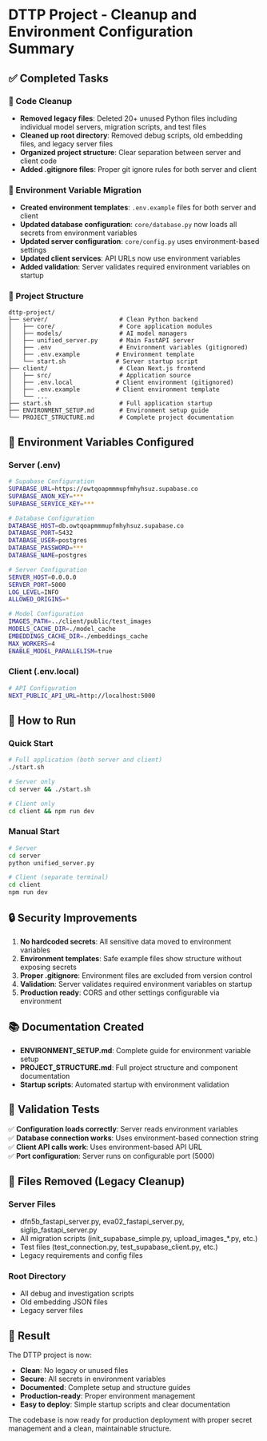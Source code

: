 # DTTP Project - Cleanup and Environment Configuration Summary

## ✅ Completed Tasks

### 🧹 Code Cleanup
- **Removed legacy files**: Deleted 20+ unused Python files including individual model servers, migration scripts, and test files
- **Cleaned up root directory**: Removed debug scripts, old embedding files, and legacy server files
- **Organized project structure**: Clear separation between server and client code
- **Added .gitignore files**: Proper git ignore rules for both server and client

### 🔐 Environment Variable Migration
- **Created environment templates**: `.env.example` files for both server and client
- **Updated database configuration**: `core/database.py` now loads all secrets from environment variables
- **Updated server configuration**: `core/config.py` uses environment-based settings
- **Updated client services**: API URLs now use environment variables
- **Added validation**: Server validates required environment variables on startup

### 📁 Project Structure
```
dttp-project/
├── server/                    # Clean Python backend
│   ├── core/                  # Core application modules
│   ├── models/                # AI model managers  
│   ├── unified_server.py      # Main FastAPI server
│   ├── .env                   # Environment variables (gitignored)
│   ├── .env.example          # Environment template
│   └── start.sh              # Server startup script
├── client/                    # Clean Next.js frontend
│   ├── src/                   # Application source
│   ├── .env.local            # Client environment (gitignored)
│   ├── .env.example          # Client environment template
│   └── ...
├── start.sh                   # Full application startup
├── ENVIRONMENT_SETUP.md       # Environment setup guide
└── PROJECT_STRUCTURE.md       # Complete project documentation
```

## 🔧 Environment Variables Configured

### Server (.env)
```bash
# Supabase Configuration
SUPABASE_URL=https://owtqoapmmmupfmhyhsuz.supabase.co
SUPABASE_ANON_KEY=***
SUPABASE_SERVICE_KEY=***

# Database Configuration  
DATABASE_HOST=db.owtqoapmmmupfmhyhsuz.supabase.co
DATABASE_PORT=5432
DATABASE_USER=postgres
DATABASE_PASSWORD=***
DATABASE_NAME=postgres

# Server Configuration
SERVER_HOST=0.0.0.0
SERVER_PORT=5000
LOG_LEVEL=INFO
ALLOWED_ORIGINS=*

# Model Configuration
IMAGES_PATH=../client/public/test_images
MODELS_CACHE_DIR=./model_cache
EMBEDDINGS_CACHE_DIR=./embeddings_cache
MAX_WORKERS=4
ENABLE_MODEL_PARALLELISM=true
```

### Client (.env.local)
```bash
# API Configuration
NEXT_PUBLIC_API_URL=http://localhost:5000
```

## 🚀 How to Run

### Quick Start
```bash
# Full application (both server and client)
./start.sh

# Server only
cd server && ./start.sh

# Client only  
cd client && npm run dev
```

### Manual Start
```bash
# Server
cd server
python unified_server.py

# Client (separate terminal)
cd client  
npm run dev
```

## 🔒 Security Improvements

1. **No hardcoded secrets**: All sensitive data moved to environment variables
2. **Environment templates**: Safe example files show structure without exposing secrets
3. **Proper .gitignore**: Environment files are excluded from version control
4. **Validation**: Server validates required environment variables on startup
5. **Production ready**: CORS and other settings configurable via environment

## 📚 Documentation Created

- **ENVIRONMENT_SETUP.md**: Complete guide for environment variable setup
- **PROJECT_STRUCTURE.md**: Full project structure and component documentation  
- **Startup scripts**: Automated startup with environment validation

## 🧪 Validation Tests

✅ **Configuration loads correctly**: Server reads environment variables  
✅ **Database connection works**: Uses environment-based connection string  
✅ **Client API calls work**: Uses environment-based API URL  
✅ **Port configuration**: Server runs on configurable port (5000)  

## 📁 Files Removed (Legacy Cleanup)

### Server Files
- dfn5b_fastapi_server.py, eva02_fastapi_server.py, siglip_fastapi_server.py
- All migration scripts (init_supabase_simple.py, upload_images_*.py, etc.)
- Test files (test_connection.py, test_supabase_client.py, etc.)
- Legacy requirements and config files

### Root Directory  
- All debug and investigation scripts
- Old embedding JSON files
- Legacy server files

## 🎯 Result

The DTTP project is now:
- **Clean**: No legacy or unused files
- **Secure**: All secrets in environment variables
- **Documented**: Complete setup and structure guides
- **Production-ready**: Proper environment management
- **Easy to deploy**: Simple startup scripts and clear documentation

The codebase is now ready for production deployment with proper secret management and a clean, maintainable structure.
